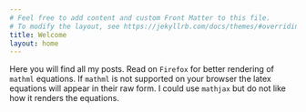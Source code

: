 ```yaml
---
# Feel free to add content and custom Front Matter to this file.
# To modify the layout, see https://jekyllrb.com/docs/themes/#overriding-theme-defaults
title: Welcome
layout: home
---
```


Here you will find all my posts. Read on `Firefox` for better rendering of
`mathml` equations. If `mathml` is not supported on your browser the latex
equations will appear in their raw form. I could use `mathjax` but do not like
how it renders the equations.

